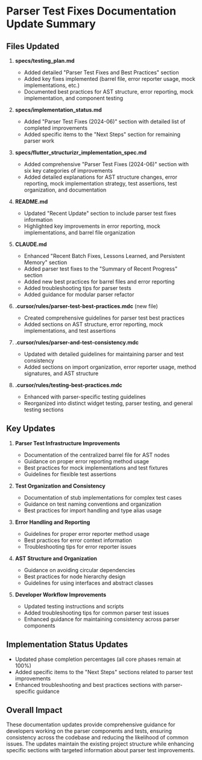 # Parser Test Fixes Documentation Update Summary

## Files Updated

1. **specs/testing_plan.md**
   - Added detailed "Parser Test Fixes and Best Practices" section
   - Added key fixes implemented (barrel file, error reporter usage, mock implementations, etc.)
   - Documented best practices for AST structure, error reporting, mock implementation, and component testing

2. **specs/implementation_status.md**
   - Added "Parser Test Fixes (2024-06)" section with detailed list of completed improvements
   - Added specific items to the "Next Steps" section for remaining parser work

3. **specs/flutter_structurizr_implementation_spec.md**
   - Added comprehensive "Parser Test Fixes (2024-06)" section with six key categories of improvements
   - Added detailed explanations for AST structure changes, error reporting, mock implementation strategy, test assertions, test organization, and documentation

4. **README.md**
   - Updated "Recent Update" section to include parser test fixes information
   - Highlighted key improvements in error reporting, mock implementations, and barrel file organization

5. **CLAUDE.md**
   - Enhanced "Recent Batch Fixes, Lessons Learned, and Persistent Memory" section
   - Added parser test fixes to the "Summary of Recent Progress" section
   - Added new best practices for barrel files and error reporting
   - Added troubleshooting tips for parser tests
   - Added guidance for modular parser refactor

6. **.cursor/rules/parser-test-best-practices.mdc** (new file)
   - Created comprehensive guidelines for parser test best practices
   - Added sections on AST structure, error reporting, mock implementations, and test assertions

7. **.cursor/rules/parser-and-test-consistency.mdc**
   - Updated with detailed guidelines for maintaining parser and test consistency
   - Added sections on import organization, error reporter usage, method signatures, and AST structure

8. **.cursor/rules/testing-best-practices.mdc**
   - Enhanced with parser-specific testing guidelines
   - Reorganized into distinct widget testing, parser testing, and general testing sections

## Key Updates

1. **Parser Test Infrastructure Improvements**
   - Documentation of the centralized barrel file for AST nodes
   - Guidance on proper error reporting method usage
   - Best practices for mock implementations and test fixtures
   - Guidelines for flexible test assertions

2. **Test Organization and Consistency**
   - Documentation of stub implementations for complex test cases
   - Guidance on test naming conventions and organization
   - Best practices for import handling and type alias usage

3. **Error Handling and Reporting**
   - Guidelines for proper error reporter method usage
   - Best practices for error context information
   - Troubleshooting tips for error reporter issues

4. **AST Structure and Organization**
   - Guidance on avoiding circular dependencies
   - Best practices for node hierarchy design
   - Guidelines for using interfaces and abstract classes

5. **Developer Workflow Improvements**
   - Updated testing instructions and scripts
   - Added troubleshooting tips for common parser test issues
   - Enhanced guidance for maintaining consistency across parser components

## Implementation Status Updates

- Updated phase completion percentages (all core phases remain at 100%)
- Added specific items to the "Next Steps" sections related to parser test improvements
- Enhanced troubleshooting and best practices sections with parser-specific guidance

## Overall Impact

These documentation updates provide comprehensive guidance for developers working on the parser components and tests, ensuring consistency across the codebase and reducing the likelihood of common issues. The updates maintain the existing project structure while enhancing specific sections with targeted information about parser test improvements.